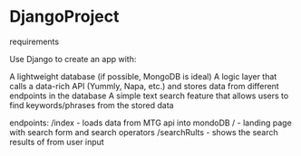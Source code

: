 # DjangoProject

requirements

Use Django to create an app with:

A lightweight database (if possible, MongoDB is ideal)
A logic layer that calls a data-rich API (Yummly, Napa, etc.) and stores data from different endpoints in the database
A simple text search feature that allows users to find keywords/phrases from the stored data

endpoints:
/index - loads data from MTG api into mondoDB
/      - landing page with search form and search operators
/searchRults - shows the search results of from user input

